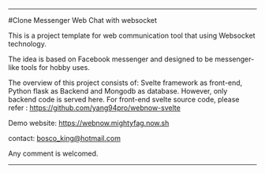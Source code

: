 
---
#Clone Messenger Web Chat with websocket


This is a project template for web communication tool that using Websocket technology.

The idea is based on Facebook messenger and designed to be messenger-like tools for hobby uses.

The overview of this project consists of: Svelte framework as front-end, Python flask as Backend and Mongodb as database. However, only backend code is served here. For front-end svelte source code, please refer : https://github.com/yang94pro/webnow-svelte

Demo website: https://webnow.mightyfag.now.sh

contact: bosco_king@hotmail.com

Any comment is welcomed.

---
